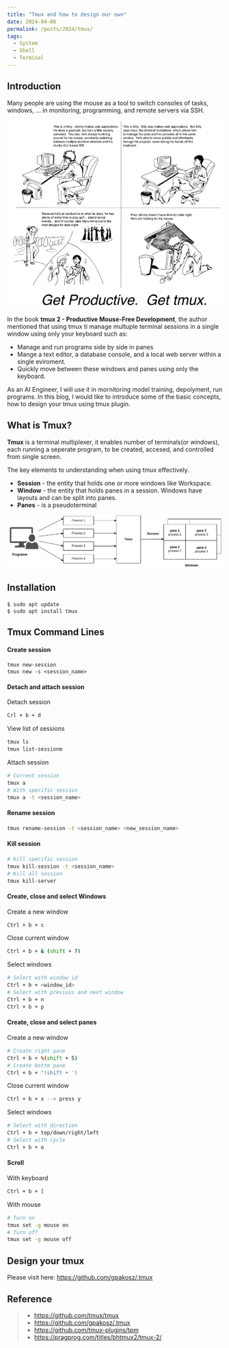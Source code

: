 ```yaml
---
title: "Tmux and how to design our own"
date: 2024-04-06
permalink: /posts/2024/tmux/
tags:
  - System
  - Shell
  - Terminal
---
```


<head>
    <style type="text/css">
        figure{text-align: center;}
        math{text-align: center;}
    </style>
</head>


## Introduction

Many people are using the mouse as a tool to switch consoles of tasks, windows, ... in monitoring, programming, and remote servers via SSH.

<p align="center">
  <img src="/images/posts/20240406_tmux/why_use_tmux.png">
</p>

In the book **tmux 2 - Productive Mouse-Free Development**, the author mentioned that using tmux ti manage multuple terminal sessions in a single window using only your keyboard such as:
+ Manage and run programs side by side in panes
+ Mange a text editor, a database console, and a local web server within a single eviroment.
+ Quickly move between these windows and panes using only the keyboard.

As an AI Engineer, I will use it in mornitoring model training, depolyment, run programs. In this blog, I would like to introduce some of the basic concepts, how to design your tmux using tmux plugin.

## What is Tmux?

**Tmux** is a terminal multiplexer, it enables number of terminals(or windows), each running a seperate program, to be created, accesed, and controlled from single screen.

The key elements to understanding when using tmux effectively.
+ **Session** - the entity that holds one or more windows like Workspace.
+ **Window** - the entity that holds panes in a session. Windows have layouts and can be split into panes.
+ **Panes** - is a pseudoterminal

<p align="center">
  <img src="/images/posts/20240406_tmux/key_elements.png">
</p>


## Installation

```shell
$ sudo apt update
$ sudo apt install tmux
```

## Tmux Command Lines

#### Create session

```shell
tmux new-session
tmux new -s <session_name>
```

#### Detach and attach session

Detach session
```bash
Crl + b + d
```

View list of sessions

```bash
tmux ls
tmux list-sessionm
```

Attach session

```bash
# Current session
tmux a
# With specific session
tmux a -t <session_name>
```

#### Rename session

```bash
tmux rename-session -t <session_name> <new_session_name>
```

#### Kill session

```bash
# Kill specific session
tmux kill-session -t <session_name>
# Kill all session
tmux kill-server
```

#### Create, close and select Windows

Create a new window
```bash
Ctrl + b + c
```

Close current window
```bash
Ctrl + b + & (shift + 7)
```

Select windows
```bash
# Select with window id
Ctrl + b + <window_id>
# Select with previous and next window
Ctrl + b + n
Ctrl + b + p
```

#### Create, close and select panes

Create a new window
```bash
# Create right pane
Ctrl + b + %(shift + 5)
# Create bottm pane
Ctrl + b + "(shift + ')
```

Close current window
```bash
Ctrl + b + x --> press y
```

Select windows
```bash
# Select with direction
Ctrl + b + top/down/right/left
# Select with cycle
Ctrl + b + o
```

#### Scroll

With keyboard
```bash
Ctrl + b + [
```

With mouse
```bash
# Turn on
tmux set -g mouse on
# Turn off
tmux set -g mouse off

```

## Design your tmux

Please visit here: https://github.com/gpakosz/.tmux


## Reference

>+ https://github.com/tmux/tmux
>+ https://github.com/gpakosz/.tmux
>+ https://github.com/tmux-plugins/tpm
>+ https://pragprog.com/titles/bhtmux2/tmux-2/